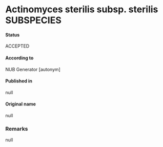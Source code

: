 # Actinomyces sterilis subsp. sterilis SUBSPECIES

#### Status
ACCEPTED

#### According to
NUB Generator [autonym]

#### Published in
null

#### Original name
null

### Remarks
null